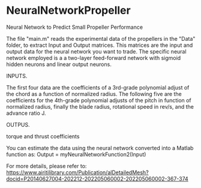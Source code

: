 # NeuralNetworkPropeller
Neural Network to Predict Small Propeller Performance


The file "main.m" reads the experimental data of the propellers in the "Data" folder, to extract Input and Output matrices. This matrices are the input and output data for the neural network you want to trade. 
The specific neural network employed is a a two-layer feed-forward network with sigmoid hidden neurons and linear output neurons. 

INPUTS.

The first four data are the coefficients of a 3rd-grade polynomial adjust of the chord as a function of normalized radius. The following five are the coefficients for the 4th-grade polynomial adjusts of the pitch in function of normalized radius, finally the blade radius, rotational speed in rev/s, and the advance ratio J.

OUTPUS.

torque and thrust coefficients

You can estimate the data using the neural network converted into a Matlab function as:
 Output = myNeuralNetworkFunction2(Input)

For more details, please refer to: https://www.airitilibrary.com/Publication/alDetailedMesh?docid=P20140627004-202212-202205060002-202205060002-367-374
